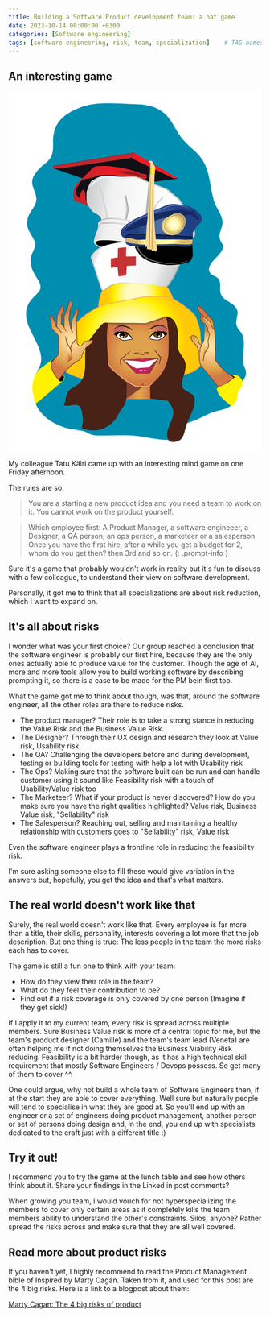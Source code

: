```yaml
---
title: Building a Software Product development team: a hat game
date: 2023-10-14 00:00:00 +0300
categories: [Software engineering]
tags: [software engineering, risk, team, specialization] 	# TAG names should always be lowercase
---
```


## An interesting game

![A hat game](/assets/img/hatgame.png)

My colleague Tatu Käiri came up with an interesting mind game on one Friday afternoon.

The rules are so:

>You are a starting a new product idea and you need a team to work on it.
>You cannot work on the product yourself.

>Which employee first: A Product Manager, a software engineeer, a Designer, a QA person, an ops person, a marketeer or a salesperson
>Once you have the first hire, after a while you get a budget for 2, whom do you get then? then 3rd and so on.
{: .prompt-info }

Sure it's a game that probably wouldn't work in reality but it's fun to discuss with a few colleague, to understand their view on software development.

Personally, it got me to think that all specializations are about risk reduction, which I want to expand on.

## It's all about risks

I wonder what was your first choice?
Our group reached a conclusion that the software engineer is probably our first hire, because they are the only ones actually able to produce value for the customer.
Though the age of AI, more and more tools allow you to build working software by describing prompting it, so there is a case to be made for the PM bein first too.

What the game got me to think about though, was that, around the software engineer, all the other roles are there to reduce risks.
- The product manager? Their role is to take a strong stance in reducing the Value Risk and the Business Value Risk.
- The Designer? Through their UX design and research they look at Value risk, Usability risk
- The QA? Challenging the developers before and during development, testing or building tools for testing with help a lot with Usability risk
- The Ops? Making sure that the software built can be run and can handle customer using it sound like Feasibility risk with a touch of Usability/Value risk too
- The Marketeer? What if your product is never discovered? How do you make sure you have the right qualities highlighted? Value risk, Business Value risk, "Sellability" risk
- The Salesperson? Reaching out, selling and maintaining a healthy relationship with customers goes to "Sellability" risk, Value risk

Even the software engineer plays a frontline role in reducing the feasibility risk.

I'm sure asking someone else to fill these would give variation in the answers but, hopefully, you get the idea and that's what matters.

## The real world doesn't work like that

Surely, the real world doesn't work like that. Every employee is far more than a title, their skills, personality, interests covering a lot more that the job description.
But one thing is true: The less people in the team the more risks each has to cover.

The game is still a fun one to think with your team:
- How do they view their role in the team?
- What do they feel their contribution to be?
- Find out if a risk coverage is only covered by one person (Imagine if they get sick!)

If I apply it to my current team, every risk is spread across multiple members. Sure Business Value risk is more of a central topic for me, but the team's product designer (Camille) and the team's team lead (Veneta) are often helping me if not doing themselves the Business Viability Risk reducing.
Feasibility is a bit harder though, as it has a high technical skill requirement that mostly Software Engineers / Devops possess. So get many of them to cover ^^.

One could argue, why not build a whole team of Software Engineers then, if at the start they are able to cover everything.
Well sure but naturally people will tend to specialise in what they are good at. So you'll end up with an engineer or a set of engineers doing product management, another person or set of persons doing design and, in the end, you end up with specialists dedicated to the craft just with a different title :) 

## Try it out!

I recommend you to try the game at the lunch table and see how others think about it. Share your findings in the Linked in post comments?

When growing you team, I would vouch for not hyperspecializing the members to cover only certain areas as it completely kills the team members ability to understand the other's constraints. Silos, anyone?
Rather spread the risks across and make sure that they are all well covered.

## Read more about product risks
If you haven't yet, I highly recommend to read the Product Management bible of Inspired by Marty Cagan.
Taken from it, and used for this post are the 4 big risks. Here is a link to a blogpost about them:

[Marty Cagan: The 4 big risks of product](https://www.svpg.com/four-big-risks/)